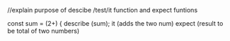 //explain purpose of descibe /test/it function and expect funtions

const sum = (2+) {
describe (sum);
it (adds the two num)
expect (result to be total of two numbers)
